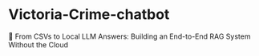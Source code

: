 # Victoria-Crime-chatbot
🚀 From CSVs to Local LLM Answers: Building an End-to-End RAG System Without the Cloud

